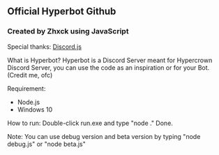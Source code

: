 ## Official Hyperbot Github 
### Created by Zhxck using JavaScript
Special thanks: [Discord.js](https://discord.js.org/)

What is Hyperbot?
Hyperbot is a Discord Server meant for Hypercrown Discord Server, 
you can use the code as an inspiration or for your Bot. (Credit me, ofc)

Requirement:
- Node.js
- Windows 10

How to run:
Double-click run.exe and type "node ."
Done.

Note:
You can use debug version and beta version by typing "node debug.js" or "node beta.js"
